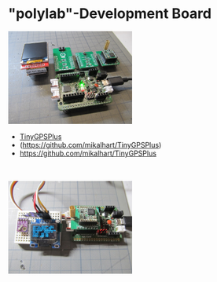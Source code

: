 # "polylab"-Development Board

<img src="Images/IMG_3666_20.jpg" alt="polylab" width="50%">

* [TinyGPSPlus](https://github.com/mikalhart/TinyGPSPlus)
* (https://github.com/mikalhart/TinyGPSPlus)
* https://github.com/mikalhart/TinyGPSPlus
<br>
<br>
<img src="Images/IMG_3669_20.jpg" alt="polylab" width="50%">
